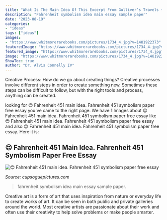 ```yaml
---
title: "What Is The Main Idea Of This Excerpt From Gulliver’s Travels ~ Fahrenheit Symbolism Idea Main Essay Sample Paper"
description: "Fahrenheit symbolism idea main essay sample paper"
date: "2023-08-19"
categories:
- "ideas"
tags: ["ideas"]
images:
- "https://www.whitmorerarebooks.com/pictures/1734_4.jpg?v=1481922373"
featuredImage: "https://www.whitmorerarebooks.com/pictures/1734_4.jpg?v=1481922373"
featured_image: "https://www.whitmorerarebooks.com/pictures/1734_4.jpg?v=1481922373"
image: "https://www.whitmorerarebooks.com/pictures/1734_4.jpg?v=1481922373"
ShowToc: true
author: "Dr. Alvis Connelly IV"
---
```



Creative Process: How do we go about creating things?
Creative processes involve different steps in order to create something new. Sometimes these steps can be difficult to follow, but with the right tools and process, anything can be created.

	

		
looking for 😍 Fahrenheit 451 main idea. Fahrenheit 451 symbolism paper free essay you've came to the right page. We have 1 Images about 😍 Fahrenheit 451 main idea. Fahrenheit 451 symbolism paper free essay like 😍 Fahrenheit 451 main idea. Fahrenheit 451 symbolism paper free essay and also 😍 Fahrenheit 451 main idea. Fahrenheit 451 symbolism paper free essay. Here it is:
		
    
## 😍 Fahrenheit 451 Main Idea. Fahrenheit 451 Symbolism Paper Free Essay

<img loading=lazy src="https://www.whitmorerarebooks.com/pictures/1734_4.jpg?v=1481922373" onerror="this.onerror=null;this.src='https://tse4.mm.bing.net/th?id=OIP.rEvu6kLfeG-FIRBBZHsX2gHaI5&amp;pid=15.1';" alt="😍 Fahrenheit 451 main idea. Fahrenheit 451 symbolism paper free essay">

_Source: cupsoguepictures.com_

>fahrenheit symbolism idea main essay sample paper. 

	

Creative art is a form of art that uses inspiration from nature or everyday life to create works of art. It can be seen in both public and private galleries around the world. Most creative artists are passionate about their work and often use their creativity to help solve problems or make people smarter.


